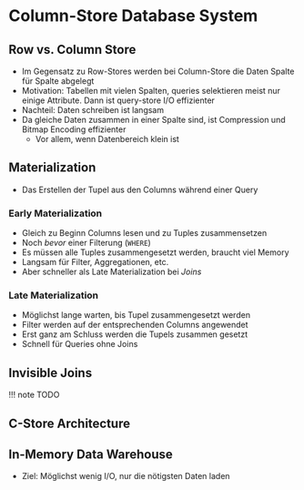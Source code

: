 # Column-Store Database System

## Row vs. Column Store
- Im Gegensatz zu Row-Stores werden bei Column-Store die Daten Spalte für Spalte abgelegt
- Motivation: Tabellen mit vielen Spalten, queries selektieren meist nur einige Attribute. Dann ist query-store I/O effizienter
- Nachteil: Daten schreiben ist langsam
- Da gleiche Daten zusammen in einer Spalte sind, ist Compression und Bitmap Encoding effizienter
    - Vor allem, wenn Datenbereich klein ist

## Materialization
- Das Erstellen der Tupel aus den Columns während einer Query

### Early Materialization
- Gleich zu Beginn Columns lesen und zu Tuples zusammensetzen
- Noch *bevor* einer Filterung (`WHERE`)
- Es müssen alle Tuples zusammengesetzt werden, braucht viel Memory
- Langsam für Filter, Aggregationen, etc.
- Aber schneller als Late Materialization bei *Joins*

### Late Materialization
- Möglichst lange warten, bis Tupel zusammengesetzt werden
- Filter werden auf der entsprechenden Columns angewendet
- Erst ganz am Schluss werden die Tupels zusammen gesetzt
- Schnell für Queries ohne Joins

## Invisible Joins
!!! note
    TODO

## C-Store Architecture

## In-Memory Data Warehouse
- Ziel: Möglichst wenig I/O, nur die nötigsten Daten laden
